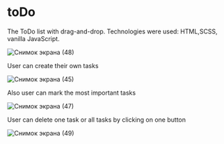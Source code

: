 # toDo

The ToDo list with drag-and-drop. Technologies were used: HTML,SCSS, vanilla JavaScript.

![Снимок экрана (48)](https://github.com/Ppovarenkova/toDo/assets/108479551/c238105a-a169-4b47-adae-85e6ea7462e7)

User can create their own tasks


![Снимок экрана (45)](https://github.com/Ppovarenkova/toDo/assets/108479551/ccccd00d-8037-41aa-a66e-affd4de0ee7d)


Also user can mark the most important tasks


![Снимок экрана (47)](https://github.com/Ppovarenkova/toDo/assets/108479551/8914e2d6-138c-4967-8fab-6d7bd28c0885)

User can delete one task or all tasks by clicking on one button


![Снимок экрана (49)](https://github.com/Ppovarenkova/toDo/assets/108479551/7dab7c9e-18db-406b-a68d-46ad2eff9ff0)
